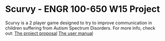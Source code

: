 # Scurvy - ENGR 100-650 W15 Project

Scurvy is a 2 player game designed to try to improve communication in children suffering from Autism Spectrum Disorders.
For more info, check out:
[The project proposal]()
[The user manual]()
